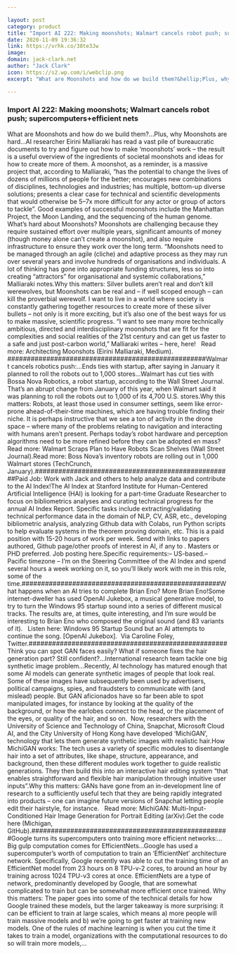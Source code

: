 ```yaml
---

layout: post
category: product
title: "Import AI 222: Making moonshots; Walmart cancels robot push; supercomputers+efficient nets"
date: 2020-11-09 19:36:32
link: https://vrhk.co/38te3Jw
image: 
domain: jack-clark.net
author: "Jack Clark"
icon: https://s2.wp.com/i/webclip.png
excerpt: "What are Moonshots and how do we build them?&hellip;Plus, why Moonshots are hard&hellip;AI researcher Eirini Malliaraki has read a vast pile of bureaucratic documents to try and figure out how to make &lsquo;moonshots&rsquo; work &ndash; the result is a useful overview of the ingredients of societal moonshots and ideas for how to create more of them. A moonshot, as a reminder, is a massive project that, according to Malliaraki, &ldquo;has the potential to change the lives of dozens of millions of people for the better; encourages new combinations of disciplines, technologies and industries; has multiple, bottom-up diverse solutions; presents a clear case for technical and scientific developments that would otherwise be 5&ndash;7x more difficult for any actor or group of actors to tackle&rdquo;. Good examples of successful moonshots include the Manhattan Project, the Moon Landing, and the sequencing of the human genome. What&rsquo;s hard about Moonshots? Moonshots are challenging because they require sustained effort over multiple years, significant amounts of money (though money alone can&rsquo;t create a moonshot), and also require infrastructure to ensure they work over the long term. &ldquo;Moonshots need to be managed through an agile (cliche) and adaptive process as they may run over several years and involve hundreds of organisations and individuals. A lot of thinking has gone into appropriate funding structures, less so into creating &ldquo;attractors&rdquo; for organisational and systemic collaborations,&rdquo; Malliaraki notes.Why this matters: Silver bullets aren&rsquo;t real and don&rsquo;t kill werewolves, but Moonshots can be real and &ndash; if well scoped enough &ndash; can kill the proverbial werewolf. I want to live in a world where society is constantly gathering together resources to create more of these silver bullets &ndash; not only is it more exciting, but it&rsquo;s also one of the best ways for us to make massive, scientific progress. &ldquo;I want to see many more technically ambitious, directed and interdisciplinary moonshots that are fit for the complexities and social realities of the 21st century and can get us faster to a safe and just post-carbon world,&rdquo; Malliaraki writes &ndash; here, here! &nbsp; Read more: Architecting Moonshots (Eirini Malliaraki, Medium). ###################################################Walmart cancels robotics push:&hellip;Ends ties with startup, after saying in January it planned to roll the robots out to 1,000 stores&hellip;Walmart has cut ties with Bossa Nova Robotics, a robot startup, according to the Wall Street Journal. That&rsquo;s an abrupt change from January of this year, when Walmart said it was planning to roll the robots out to 1,000 of its 4,700 U.S. stores.Why this matters: Robots, at least those used in consumer settings, seem like error-prone ahead-of-their-time machines, which are having trouble finding their niche. It is perhaps instructive that we see a ton of activity in the drone space &ndash; where many of the problems relating to navigation and interacting with humans aren&rsquo;t present. Perhaps today&rsquo;s robot hardware and perception algorithms need to be more refined before they can be adopted en mass?Read more: Walmart Scraps Plan to Have Robots Scan Shelves (Wall Street Journal).Read more: Boss Nova&rsquo;s inventory robots are rolling out in 1,000 Walmart stores (TechCrunch, January).###################################################Paid Job: Work with Jack and others to help analyze data and contribute to the AI Index!The AI Index at Stanford Institute for Human-Centered Artificial Intelligence (HAI) is looking for a part-time Graduate Researcher to focus on bibliometrics analyses and curating technical progress for the annual AI Index Report. Specific tasks include extracting/validating technical performance data in the domain of NLP, CV, ASR, etc., developing bibliometric analysis, analyzing Github data with Colabs, run Python scripts to help evaluate systems in the theorem proving domain, etc. This is a paid position with 15-20 hours of work per week. Send with links to papers authored, Github page/other proofs of interest in AI, if any to . Masters or PHD preferred. Job posting here.Specific requirements:&ndash; US-based.&ndash; Pacific timezone  &ndash; I&rsquo;m on the Steering Committee of the AI Index and spend several hours a week working on it, so you&rsquo;ll likely work with me in this role, some of the time.###################################################What happens when an AI tries to complete Brian Eno? More Brian Eno!Some internet-dweller has used OpenAI Jukebox, a musical generative model, to try to turn the Windows 95 startup sound into a series of different musical tracks. The results are, at times, quite interesting, and I&rsquo;m sure would be interesting to Brian Eno who composed the original sound (and 83 variants of it). &nbsp; Listen here: Windows 95 Startup Sound but an AI attempts to continue the song. [OpenAI Jukebox].&nbsp; Via Caroline Foley, Twitter.###################################################Think you can spot GAN faces easily? What if someone fixes the hair generation part? Still confident?&hellip;International research team tackle one big synthetic image problem&hellip;Recently, AI technology has matured enough that some AI models can generate synthetic images of people that look real. Some of these images have subsequently been used by advertisers, political campaigns, spies, and fraudsters to communicate with (and mislead) people. But GAN aficionados have so far been able to spot manipulated images, for instance by looking at the quality of the background, or how the earlobes connect to the head, or the placement of the eyes, or quality of the hair, and so on.&nbsp; Now, researchers with the University of Science and Technology of China, Snapchat, Microsoft Cloud AI, and the City University of Hong Kong have developed &lsquo;MichiGAN&rsquo;, technology that lets them generate synthetic images with realistic hair.How MichiGAN works: The tech uses a variety of specific modules to disentangle hair into a set of attributes, like shape, structure, appearance, and background, then these different modules work together to guide realistic generations. They then build this into an interactive hair editing system &ldquo;that enables straightforward and flexible hair manipulation through intuitive user inputs&rdquo;.Why this matters: GANs have gone from an in-development line of research to a sufficiently useful tech that they are being rapidly integrated into products &ndash; one can imagine future versions of Snapchat letting people edit their hairstyle, for instance. &nbsp; Read more: MichiGAN: Multi-Input-Conditioned Hair Image Generation for Portrait Editing (arXiv).Get the code here (Michigan, GitHub).###################################################Google turns its supercomputers onto training more efficient networks:&hellip;Big gulp computation comes for EfficientNets&hellip;Google has used a supercomputer&rsquo;s worth of computation to train an &lsquo;EfficientNet&rsquo; architecture network. Specifically, Google recently was able to cut the training time of an EfficientNet model from 23 hours on 8 TPU-v-2 cores, to around an hour by training across 1024 TPU-v3 cores at once. EfficientNets are a type of network, predominantly developed by Google, that are somewhat complicated to train but can be somewhat more efficient once trained. Why this matters: The paper goes into some of the technical details for how Google trained these models, but the larger takeaway is more surprising: it can be efficient to train at large scales, which means a) more people will train massive models and b) we&rsquo;re going to get faster at training new models. One of the rules of machine learning is when you cut the time it takes to train a model, organizations with the computational resources to do so will train more models,…"

---
```


### Import AI 222: Making moonshots; Walmart cancels robot push; supercomputers+efficient nets

What are Moonshots and how do we build them?&hellip;Plus, why Moonshots are hard&hellip;AI researcher Eirini Malliaraki has read a vast pile of bureaucratic documents to try and figure out how to make &lsquo;moonshots&rsquo; work &ndash; the result is a useful overview of the ingredients of societal moonshots and ideas for how to create more of them. A moonshot, as a reminder, is a massive project that, according to Malliaraki, &ldquo;has the potential to change the lives of dozens of millions of people for the better; encourages new combinations of disciplines, technologies and industries; has multiple, bottom-up diverse solutions; presents a clear case for technical and scientific developments that would otherwise be 5&ndash;7x more difficult for any actor or group of actors to tackle&rdquo;. Good examples of successful moonshots include the Manhattan Project, the Moon Landing, and the sequencing of the human genome. What&rsquo;s hard about Moonshots? Moonshots are challenging because they require sustained effort over multiple years, significant amounts of money (though money alone can&rsquo;t create a moonshot), and also require infrastructure to ensure they work over the long term. &ldquo;Moonshots need to be managed through an agile (cliche) and adaptive process as they may run over several years and involve hundreds of organisations and individuals. A lot of thinking has gone into appropriate funding structures, less so into creating &ldquo;attractors&rdquo; for organisational and systemic collaborations,&rdquo; Malliaraki notes.Why this matters: Silver bullets aren&rsquo;t real and don&rsquo;t kill werewolves, but Moonshots can be real and &ndash; if well scoped enough &ndash; can kill the proverbial werewolf. I want to live in a world where society is constantly gathering together resources to create more of these silver bullets &ndash; not only is it more exciting, but it&rsquo;s also one of the best ways for us to make massive, scientific progress. &ldquo;I want to see many more technically ambitious, directed and interdisciplinary moonshots that are fit for the complexities and social realities of the 21st century and can get us faster to a safe and just post-carbon world,&rdquo; Malliaraki writes &ndash; here, here! &nbsp; Read more: Architecting Moonshots (Eirini Malliaraki, Medium). ###################################################Walmart cancels robotics push:&hellip;Ends ties with startup, after saying in January it planned to roll the robots out to 1,000 stores&hellip;Walmart has cut ties with Bossa Nova Robotics, a robot startup, according to the Wall Street Journal. That&rsquo;s an abrupt change from January of this year, when Walmart said it was planning to roll the robots out to 1,000 of its 4,700 U.S. stores.Why this matters: Robots, at least those used in consumer settings, seem like error-prone ahead-of-their-time machines, which are having trouble finding their niche. It is perhaps instructive that we see a ton of activity in the drone space &ndash; where many of the problems relating to navigation and interacting with humans aren&rsquo;t present. Perhaps today&rsquo;s robot hardware and perception algorithms need to be more refined before they can be adopted en mass?Read more: Walmart Scraps Plan to Have Robots Scan Shelves (Wall Street Journal).Read more: Boss Nova&rsquo;s inventory robots are rolling out in 1,000 Walmart stores (TechCrunch, January).###################################################Paid Job: Work with Jack and others to help analyze data and contribute to the AI Index!The AI Index at Stanford Institute for Human-Centered Artificial Intelligence (HAI) is looking for a part-time Graduate Researcher to focus on bibliometrics analyses and curating technical progress for the annual AI Index Report. Specific tasks include extracting/validating technical performance data in the domain of NLP, CV, ASR, etc., developing bibliometric analysis, analyzing Github data with Colabs, run Python scripts to help evaluate systems in the theorem proving domain, etc. This is a paid position with 15-20 hours of work per week. Send with links to papers authored, Github page/other proofs of interest in AI, if any to . Masters or PHD preferred. Job posting here.Specific requirements:&ndash; US-based.&ndash; Pacific timezone  &ndash; I&rsquo;m on the Steering Committee of the AI Index and spend several hours a week working on it, so you&rsquo;ll likely work with me in this role, some of the time.###################################################What happens when an AI tries to complete Brian Eno? More Brian Eno!Some internet-dweller has used OpenAI Jukebox, a musical generative model, to try to turn the Windows 95 startup sound into a series of different musical tracks. The results are, at times, quite interesting, and I&rsquo;m sure would be interesting to Brian Eno who composed the original sound (and 83 variants of it). &nbsp; Listen here: Windows 95 Startup Sound but an AI attempts to continue the song. [OpenAI Jukebox].&nbsp; Via Caroline Foley, Twitter.###################################################Think you can spot GAN faces easily? What if someone fixes the hair generation part? Still confident?&hellip;International research team tackle one big synthetic image problem&hellip;Recently, AI technology has matured enough that some AI models can generate synthetic images of people that look real. Some of these images have subsequently been used by advertisers, political campaigns, spies, and fraudsters to communicate with (and mislead) people. But GAN aficionados have so far been able to spot manipulated images, for instance by looking at the quality of the background, or how the earlobes connect to the head, or the placement of the eyes, or quality of the hair, and so on.&nbsp; Now, researchers with the University of Science and Technology of China, Snapchat, Microsoft Cloud AI, and the City University of Hong Kong have developed &lsquo;MichiGAN&rsquo;, technology that lets them generate synthetic images with realistic hair.How MichiGAN works: The tech uses a variety of specific modules to disentangle hair into a set of attributes, like shape, structure, appearance, and background, then these different modules work together to guide realistic generations. They then build this into an interactive hair editing system &ldquo;that enables straightforward and flexible hair manipulation through intuitive user inputs&rdquo;.Why this matters: GANs have gone from an in-development line of research to a sufficiently useful tech that they are being rapidly integrated into products &ndash; one can imagine future versions of Snapchat letting people edit their hairstyle, for instance. &nbsp; Read more: MichiGAN: Multi-Input-Conditioned Hair Image Generation for Portrait Editing (arXiv).Get the code here (Michigan, GitHub).###################################################Google turns its supercomputers onto training more efficient networks:&hellip;Big gulp computation comes for EfficientNets&hellip;Google has used a supercomputer&rsquo;s worth of computation to train an &lsquo;EfficientNet&rsquo; architecture network. Specifically, Google recently was able to cut the training time of an EfficientNet model from 23 hours on 8 TPU-v-2 cores, to around an hour by training across 1024 TPU-v3 cores at once. EfficientNets are a type of network, predominantly developed by Google, that are somewhat complicated to train but can be somewhat more efficient once trained. Why this matters: The paper goes into some of the technical details for how Google trained these models, but the larger takeaway is more surprising: it can be efficient to train at large scales, which means a) more people will train massive models and b) we&rsquo;re going to get faster at training new models. One of the rules of machine learning is when you cut the time it takes to train a model, organizations with the computational resources to do so will train more models,…